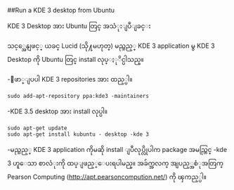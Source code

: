 ##Run a KDE 3 desktop from Ubuntu

KDE 3 Desktop အား Ubuntu  တြင္ အသံုးျပဳျခင္း

သင့္အေနျဖင့္ ယခင္ Lucid (သို႔မဟုတ္) မည္သည့္ KDE 3 application မွ KDE 3 Desktop ကို Ubuntu တြင္ install လုပ္ႏုိင္ပါသည္။	

-ေဖာ္ျပပါ KDE 3 repositories အား ထည့္ပါ။

	sudo add-apt-repository ppa:kde3 -maintainers

-KDE 3.5 desktop အား install လုပ္ပါ။

	sudo apt-get update
	sudo apt-get install kubuntu - desktop -kde 3

-မည္သည့္  KDE 3 application ကိုမဆို install ျပဳလုပ္လိုပါက package အမည္တြင္  -kde 3 ဟူေသာ စာလံုးကို ထပ္ျဖည့္ေပးရပါမည္။ အခ်က္အလက္ အျပည့္အစံုအတြက္ Pearson Computing (http://apt.pearsoncompution.net/) ကို ၾကည့္ပါ။
